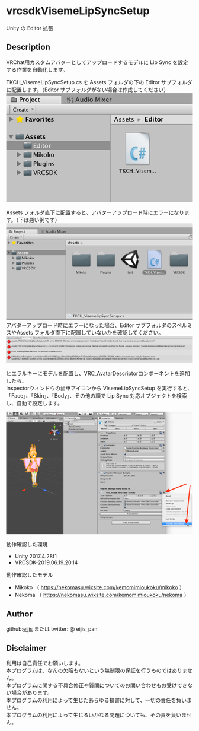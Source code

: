 # vrcsdkVisemeLipSyncSetup

Unity の Editor 拡張

## Description

VRChat用カスタムアバターとしてアップロードするモデルに Lip Sync を設定する作業を自動化します。<br>

TKCH_VisemeLipSyncSetup.cs を Assets フォルダの下の Editor サブフォルダに配置します。（Editor サブフォルダがない場合は作成してください）<br>
![Assets → Editor に配置](ls1a.png "Assets → Editor に配置")

Assets フォルダ直下に配置すると、アバターアップロード時にエラーになります。（下は悪い例です）
![Assets フォルダ直下に配置](ls1.png "Assets フォルダ直下に配置")<br>
アバターアップロード時にエラーになった場合、Editor サブフォルダのスペルミスやAssets フォルダ直下に配置していないかを確認してください。
![アバターアップロード時エラー](ls3.png "アバターアップロード時エラー")


ヒエラルキーにモデルを配置し、VRC_AvatarDescriptorコンポーネントを追加したら、<br>
Inspectorウィンドウの歯車アイコンから VisemeLipSyncSetup を実行すると、<br>
「Face」、「Skin」、「Body」、その他の順で Lip Sync 対応オブジェクトを検索し、自動で設定します。<br>

![歯車アイコンから VisemeLipSyncSetup を実行](ls2.png "歯車アイコンから VisemeLipSyncSetup を実行")

動作確認した環境
- Unity 2017.4.28f1
- VRCSDK-2019.06.19.20.14

動作確認したモデル
- Mikoko （ https://nekomasu.wixsite.com/kemomimioukoku/mikoko ）
- Nekoma （ https://nekomasu.wixsite.com/kemomimioukoku/nekoma ）

## Author

github:[eijis](https://github.com/eijis-pan)  または twitter: @ eijis_pan

## Disclaimer

利用は自己責任でお願いします。<br>
本プログラムは、なんの欠陥もないという無制限の保証を行うものではありません。<br>
本プログラムに関する不具合修正や質問についてのお問い合わせもお受けできない場合があります。<br>
本プログラムの利用によって生じたあらゆる損害に対して、一切の責任を負いません。<br>
本プログラムの利用によって生じるいかなる問題についても、その責を負いません。
